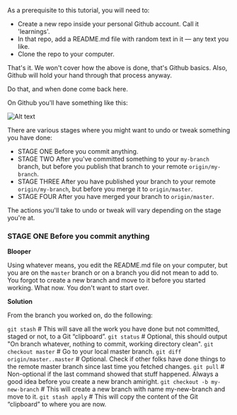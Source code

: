 As a prerequisite to this tutorial, you will need to:

* Create a new repo inside your personal Github account. Call it 'learnings'.
* In that repo, add a README.md file with random text in it — any text you like.
* Clone the repo to your computer.

That's it. We won't cover how the above is done, that's Github basics. Also, Github will hold your hand through that process anyway.

Do that, and when done come back here.

On Github you'll have something like this:

![Alt text](https://monosnap.com/file/X8tlyO5wmtjidy63drY61Ma7leUpyZ.png)

There are various stages where you might want to undo or tweak something you have done:

* STAGE ONE Before you commit anything.
* STAGE TWO After you've committed something to your `my-branch` branch, but before you publish that branch to your remote `origin/my-branch`.
* STAGE THREE After you have published your branch to your remote `origin/my-branch`, but before you merge it to `origin/master`.
* STAGE FOUR After you have merged your branch to `origin/master`.

The actions you'll take to undo or tweak will vary depending on the stage you're at.

### STAGE ONE Before you commit anything

**Blooper**

Using whatever means, you edit the README.md file on your computer, but you are on the `master` branch or on a branch you did not mean to add to. You forgot to create a new branch and move to it before you started working. What now. You don't want to start over.

**Solution**

From the branch you worked on, do the following:

`git stash` # This will save all the work you have done but not committed, staged or not, to a Git “clipboard”.
`git status` # Optional, this should output "On branch whatever, nothing to commit, working directory clean".
`git checkout master` # Go to your local master branch.
`git diff origin/master..master` # Optional. Check if other folks have done things to the remote master branch since last time you fetched changes.
`git pull` # Non-optional if the last command showed that stuff happened. Always a good idea before you create a new branch amiright.
`git checkout -b my-new-branch` # This will create a new branch with name my-new-branch and move to it.
`git stash apply` # This will copy the content of the Git “clipboard” to where you are now.




